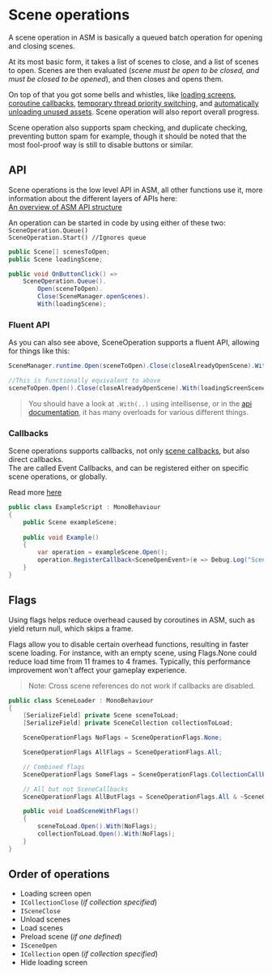 # Scene operations

A scene operation in ASM is basically a queued batch operation for opening and closing scenes. 

At its most basic form, it takes a list of scenes to close, and a list of scenes to open. Scenes are then evaluated (*scene must be open to be closed, and must be closed to be opened*), and then closes and opens them.

On top of that you got some bells and whistles, like [loading screens](Loading%20screens.md), [coroutine callbacks](Callbacks.md), [temporary thread priority switching](Scene%20manager%20window.md#collection-popup), and [automatically unloading unused assets](Scene%20manager%20window.md#collection-popup). Scene operation will also report overall progress.

Scene operation also supports spam checking, and duplicate checking, preventing button spam for example, though it should be noted that the most fool-proof way is still to disable buttons or similar.

## API

Scene operations is the low level API in ASM, all other functions use it, more information about the different layers of APIs here:\
[An overview of ASM API structure](An%20overview%20of%20ASM%20API%20structure.md)

An operation can be started in code by using either of these two:\
`SceneOperation.Queue()`\
`SceneOperation.Start() //Ignores queue`

```csharp
public Scene[] scenesToOpen;
public Scene loadingScene;

public void OnButtonClick() =>
	SceneOperation.Queue().
		Open(sceneToOpen).
		Close(SceneManager.openScenes).
		With(loadingScene);
```

### Fluent API

As you can also see above, SceneOperation supports a fluent API, allowing for things like this:

```csharp
SceneManager.runtime.Open(sceneToOpen).Close(closeAlreadyOpenScene).With(loadingScreenScene);

//This is functionally equivalent to above
sceneToOpen.Open().Close(closeAlreadyOpenScene).With(loadingScreenScene);
```

> You should have a look at `.With(..)` using intellisense, or in the [api documentation](../api/Core.SceneOperation.md), it has many overloads for various different things.

### Callbacks

Scene operations supports callbacks, not only [scene callbacks](Callbacks.md), but also direct callbacks.\
The are called Event Callbacks, and can be registered either on specific scene operations, or globally. 

Read more [here](Callbacks.md#event-callback-api)

```csharp
public class ExampleScript : MonoBehaviour
{
	public Scene exampleScene;
	
	public void Example()
	{
		var operation = exampleScene.Open();
		operation.RegisterCallback<SceneOpenEvent>(e => Debug.Log("Scene opened: " + e.scene), when: When.After);
	}
}
```
## Flags

Using flags helps reduce overhead caused by coroutines in ASM, such as yield return null, which skips a frame. 

Flags allow you to disable certain overhead functions, resulting in faster scene loading. For instance, with an empty scene, using Flags.None could reduce load time from 11 frames to 4 frames. Typically, this performance improvement won't affect your gameplay experience.

> Note: Cross scene references do not work if callbacks are disabled.

```csharp
public class SceneLoader : MonoBehaviour
{
    [SerializeField] private Scene sceneToLoad;
    [SerializeField] private SceneCollection collectionToLoad;

    SceneOperationFlags NoFlags = SceneOperationFlags.None;

    SceneOperationFlags AllFlags = SceneOperationFlags.All;

    // Combined flags
    SceneOperationFlags SomeFlags = SceneOperationFlags.CollectionCallbacks | SceneOperationFlags.SceneCallbacks;

    // All but not SceneCallbacks
    SceneOperationFlags AllButFlags = SceneOperationFlags.All & ~SceneOperationFlags.SceneCallbacks;

    public void LoadSceneWithFlags()
    {
        sceneToLoad.Open().With(NoFlags);
        collectionToLoad.Open().With(NoFlags);
    }
}
```


## Order of operations

* Loading screen open
* `ICollectionClose` (_if collection specified_)
* `ISceneClose`
* Unload scenes
* Load scenes
* Preload scene (_if one defined_)
* `ISceneOpen`
* `ICollection` open (_if collection specified_)
* Hide loading screen
